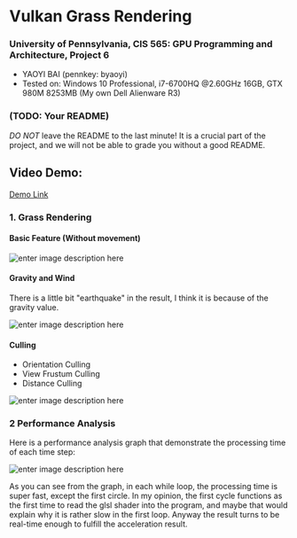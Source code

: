 Vulkan Grass Rendering
======================

### **University of Pennsylvania, CIS 565: GPU Programming and Architecture, Project 6**

* YAOYI BAI (pennkey: byaoyi)
* Tested on: Windows 10 Professional, i7-6700HQ  @2.60GHz 16GB, GTX 980M 8253MB (My own Dell Alienware R3)

### (TODO: Your README)

*DO NOT* leave the README to the last minute! It is a crucial part of the
project, and we will not be able to grade you without a good README.

## Video Demo:

[Demo Link](https://youtu.be/u7HdO0uZ2Io)

### 1. Grass Rendering 


#### Basic Feature (Without movement)

![enter image description here](https://lh3.googleusercontent.com/--LwUvS2K_sI/WgEnSPkn0zI/AAAAAAAABN0/nuT0ehBpE9IoRe0xCf84grpuy45MBop4wCLcBGAs/s0/resultNoMovementReduce.gif "resultNoMovementReduce.gif")

#### Gravity and Wind

There is a little bit "earthquake" in the result, I think it is because of the gravity value.

![enter image description here](https://lh3.googleusercontent.com/--3xXRCZjwrY/WgIwTRI6-XI/AAAAAAAABOk/-6fGl0n8_RccadaHWu0LQLLwTMhNDpLFACLcBGAs/s0/resultNoCullingReduced.gif "resultNoCullingReduced.gif")

#### Culling

 - Orientation Culling
 - View Frustum Culling
 - Distance Culling
 
 
 ![enter image description here](https://lh3.googleusercontent.com/-vz9sCG2c2Pc/WgI-oNYC3NI/AAAAAAAABPA/9djbm-UxamkSnegvTBln3o1BImOHhfozwCLcBGAs/s0/resultReduced.gif "resultReduced.gif")

### 2 Performance Analysis

Here is a performance analysis graph that demonstrate the processing time of each time step:

![enter image description here](https://lh3.googleusercontent.com/-TRp2yTn4eWQ/WgI_4N4T00I/AAAAAAAABPQ/PCX2EayFzII_2kc7TrAzf5B9mNUrGYsJwCLcBGAs/s0/Performance.jpg "Performance.jpg")


As you can see from the graph, in each while loop, the processing time is super fast, except the first circle. In my opinion, the first cycle functions as the first time to read the glsl shader into the program, and maybe that would explain why it is rather slow in the first loop. Anyway the result turns to be real-time enough to fulfill the acceleration result. 